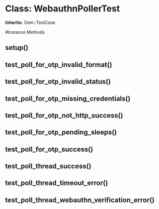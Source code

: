 # Class: WebauthnPollerTest
**Inherits:** Gem::TestCase
    




#Instance Methods
## setup() [](#method-i-setup)

## test_poll_for_otp_invalid_format() [](#method-i-test_poll_for_otp_invalid_format)

## test_poll_for_otp_invalid_status() [](#method-i-test_poll_for_otp_invalid_status)

## test_poll_for_otp_missing_credentials() [](#method-i-test_poll_for_otp_missing_credentials)

## test_poll_for_otp_not_http_success() [](#method-i-test_poll_for_otp_not_http_success)

## test_poll_for_otp_pending_sleeps() [](#method-i-test_poll_for_otp_pending_sleeps)

## test_poll_for_otp_success() [](#method-i-test_poll_for_otp_success)

## test_poll_thread_success() [](#method-i-test_poll_thread_success)

## test_poll_thread_timeout_error() [](#method-i-test_poll_thread_timeout_error)

## test_poll_thread_webauthn_verification_error() [](#method-i-test_poll_thread_webauthn_verification_error)

